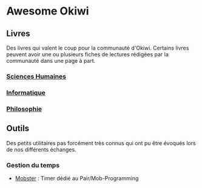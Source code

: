 # Awesome Okiwi

## Livres

Des livres qui valent le coup pour la communauté d'Okiwi. Certains livres peuvent avoir une ou plusieurs fiches 
de lectures rédigées par la communauté dans une page à part. 

### [Sciences Humaines](Humain.md)

### [Informatique](Informatique.md)

### [Philosophie](Philosophie.md)



## Outils

Des petits utilitaires pas forcément très connus qui ont pu être évoqués lors de nos différents échanges.

### Gestion du temps

* [Mobster](http://mobster.cc/) : Timer dédié au Pair/Mob-Programming
